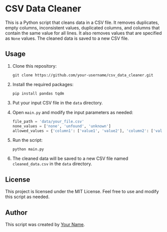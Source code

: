 # CSV Data Cleaner

This is a Python script that cleans data in a CSV file. It removes duplicates, empty columns, inconsistent values, duplicated columns, and columns that contain the same value for all lines. It also removes values that are specified as `None` values. The cleaned data is saved to a new CSV file.

## Usage

1. Clone this repository:

    ```
    git clone https://github.com/your-username/csv_data_cleaner.git
    ```

2. Install the required packages:

    ```
    pip install pandas tqdm
    ```

3. Put your input CSV file in the `data` directory.

4. Open `main.py` and modify the input parameters as needed:

    ```python
    file_path = 'data/your_file.csv'
    none_values = ['none', 'unfound', 'unknown']
    allowed_values = {'column1': ['value1', 'value2'], 'column2': ['value3', 'value4']}
    ```

5. Run the script:

    ```
    python main.py
    ```

6. The cleaned data will be saved to a new CSV file named `cleaned_data.csv` in the `data` directory.

## License

This project is licensed under the MIT License. Feel free to use and modify this script as needed.

## Author

This script was created by [Your Name](https://github.com/your-username).
